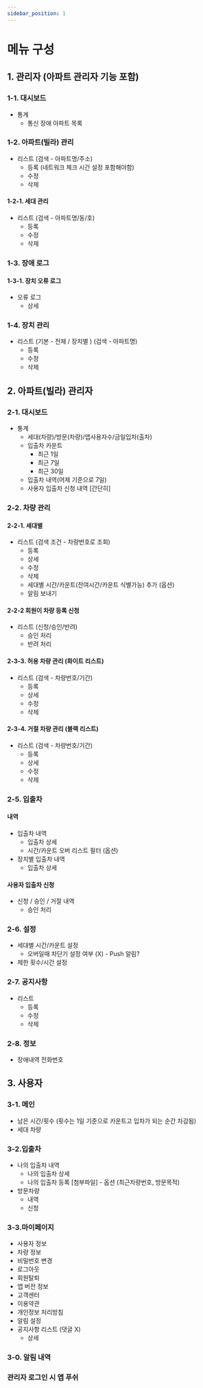 ```yaml
---
sidebar_position: 1
---
```


# 메뉴 구성

## 1. 관리자 (아파트 관리자 기능 포함)
### 1-1. 대시보드
- 통계
  - 통신 장애 아파트 목록

### 1-2. 아파트(빌라) 관리
- 리스트 (검색 - 아파트명/주소)
    - 등록 (네트워크 체크 시간 설정 포함해야함)
    - 수정 
    - 삭제
#### 1-2-1. 세대 관리
- 리스트 (검색 - 아파트명/동/호)
    - 등록
    - 수정
    - 삭제

### 1-3. 장애 로그
#### 1-3-1. 장치 오류 로그
- 오류 로그
  - 상세

### 1-4. 장치 관리
- 리스트 (기본 - 전체 / 장치별 ) (검색 - 아파트명)
    - 등록
    - 수정
    - 삭제

## 2. 아파트(빌라) 관리자
### 2-1. 대시보드
- 통계
  - 세대(차량)/방문(차량)/앱사용자수/금일입차(출차)
  - 입출차 카운트 
    - 최근 1일
    - 최근 7일
    - 최근 30일
  - 입출차 내역(어제 기준으로 7일)
  - 사용자 입출차 신청 내역 [간단히]


### 2-2. 차량 관리
#### 2-2-1. 세대별 
- 리스트 (검색 조건 - 차량번호로 조회)
  - 등록
  - 상세
  - 수정
  - 삭제
  - 세대별 시간/카운트(잔여시간/카운트 식별가능) 추가 (옵션)
  - 알림 보내기
#### 2-2-2 회원이 차량 등록 신청 
- 리스트 (신청/승인/반려)
  - 승인 처리
  - 반려 처리
#### 2-3-3. 허용 차량 관리 (화이트 리스트)
- 리스트 (검색 - 차량번호/기간)
    - 등록
    - 상세
    - 수정
    - 삭제
#### 2-3-4. 거절 차량 관리 (블랙 리스트)
- 리스트 (검색 - 차량번호/기간)
    - 등록
    - 상세
    - 수정
    - 삭제

### 2-5. 입출차
#### 내역
- 입출차 내역 
  - 입출차 상세
  - 시간/카운트 오버 리스트 필터 (옵션)
- 장치별 입출차 내역
  - 입출차 상세
#### 사용자 입출차 신청 
- 신청 / 승인 / 거절 내역
  - 승인 처리

### 2-6. 설정
- 세대별 시간/카운트 설정
  - 오버일때 차단기 설정 여부 (X) - Push 알림? 
- 제한 횟수/시간 설정

### 2-7. 공지사항 
- 리스트 
  - 등록
  - 수정
  - 삭제

### 2-8. 정보
- 장애내역 전화번호


## 3. 사용자
### 3-1. 메인
- 남은 시간/횟수 (횟수는 1일 기준으로 카운트고 입차가 되는 순간 차감됨)
- 세대 차량

### 3-2.입출차
- 나의 입출차 내역
  - 나의 입출차 상세 
  - 나의 입출차 등록 [첨부파일] - 옵션 (최근차량번호, 방문목적)
- 방문차량 
  - 내역
  - 신청

### 3-3.마이페이지
- 사용자 정보
- 차량 정보
- 비밀번호 변경
- 로그아웃
- 회원탈퇴
- 앱 버전 정보
- 고객센터
- 이용약관
- 개인정보 처리방침
- 알림 설정
- 공지사항 리스트 (댓글 X)
    - 상세

### 3-0. 알림 내역

### 관리자 로그인 시 앱 푸쉬 